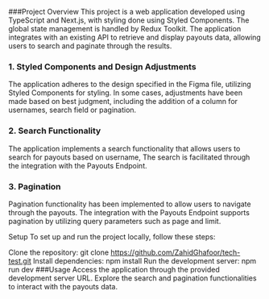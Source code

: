 ###Project Overview
This project is a web application developed using TypeScript and Next.js, with styling done using Styled Components. The global state management is handled by Redux Toolkit. The application integrates with an existing API to retrieve and display payouts data, allowing users to search and paginate through the results.

### 1. Styled Components and Design Adjustments

The application adheres to the design specified in the Figma file, utilizing Styled Components for styling. In some cases, adjustments have been made based on best judgment, including the addition of a column for usernames, search field or pagination.

### 2. Search Functionality

The application implements a search functionality that allows users to search for payouts based on username, The search is facilitated through the integration with the Payouts Endpoint.

### 3. Pagination

Pagination functionality has been implemented to allow users to navigate through the payouts. The integration with the Payouts Endpoint supports pagination by utilizing query parameters such as page and limit.

Setup
To set up and run the project locally, follow these steps:

Clone the repository: git clone <https://github.com/ZahidGhafoor/tech-test.git>
Install dependencies: npm install
Run the development server: npm run dev
###Usage
Access the application through the provided development server URL.
Explore the search and pagination functionalities to interact with the payouts data.
